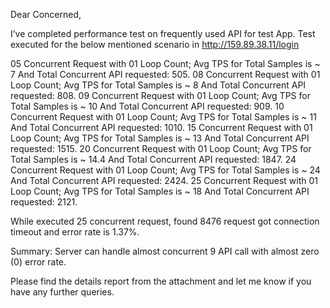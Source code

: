 Dear Concerned, 

I’ve completed performance test on frequently used API for test App. 
Test executed for the below mentioned scenario in http://159.89.38.11/login

05 Concurrent Request with 01 Loop Count; Avg TPS for Total Samples is ~ 7 And Total Concurrent API requested: 505.
08 Concurrent Request with 01 Loop Count; Avg TPS for Total Samples is ~ 8 And Total Concurrent API requested: 808.
09 Concurrent Request with 01 Loop Count; Avg TPS for Total Samples is ~ 10 And Total Concurrent API requested: 909.
10 Concurrent Request with 01 Loop Count; Avg TPS for Total Samples is ~ 11 And Total Concurrent API requested: 1010.
15 Concurrent Request with 01 Loop Count; Avg TPS for Total Samples is ~ 13 And Total Concurrent API requested: 1515.
20 Concurrent Request with 01 Loop Count; Avg TPS for Total Samples is ~ 14.4 And Total Concurrent API requested: 1847.
24 Concurrent Request with 01 Loop Count; Avg TPS for Total Samples is ~ 24 And Total Concurrent API requested: 2424.
25 Concurrent Request with 01 Loop Count; Avg TPS for Total Samples is ~ 18 And Total Concurrent API requested: 2121.

While executed 25 concurrent request, found  8476 request got connection timeout and error rate is 1.37%. 

Summary: Server can handle almost concurrent 9 API call with almost zero (0) error rate.

Please find the details report from the attachment and  let me know if you have any further queries. 